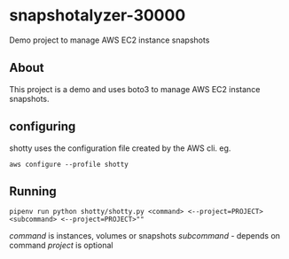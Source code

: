 # snapshotalyzer-30000
Demo project to manage AWS EC2 instance snapshots


## About

This project is a demo and uses boto3 to manage AWS EC2 instance snapshots.

## configuring

shotty uses the configuration file created by the AWS cli. eg.

`aws configure --profile shotty`

## Running

`pipenv run python shotty/shotty.py <command> <--project=PROJECT> <subcommand> <--project=PROJECT>""`

*command* is instances, volumes or snapshots
*subcommand* - depends on command
*project* is optional
